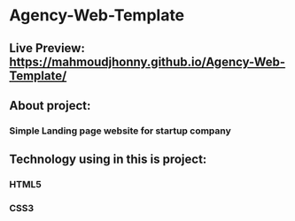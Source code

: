 # Agency-Web-Template

## Live Preview: https://mahmoudjhonny.github.io/Agency-Web-Template/

## About project:
### Simple Landing page website for startup company 

## Technology using in this is project:
### HTML5
### CSS3
